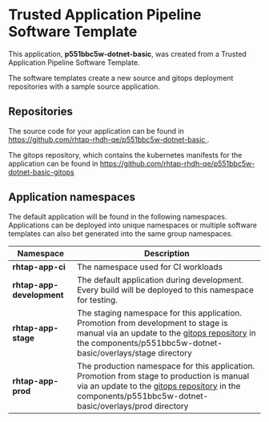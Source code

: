 # Trusted Application Pipeline Software Template

This application, **p551bbc5w-dotnet-basic**, was created from a Trusted Application Pipeline Software Template.

The software templates create a new source and gitops deployment repositories with a sample source application. 

## Repositories

The source code for your application can be found in [https://github.com/rhtap-rhdh-qe/p551bbc5w-dotnet-basic ](https://github.com/rhtap-rhdh-qe/p551bbc5w-dotnet-basic ).
 
The gitops repository, which contains the kubernetes manifests for the application can be found in 
[https://github.com/rhtap-rhdh-qe/p551bbc5w-dotnet-basic-gitops ](https://github.com/rhtap-rhdh-qe/p551bbc5w-dotnet-basic-gitops ) 

## Application namespaces 

The default application will be found in the following namespaces. Applications can be deployed into unique namespaces or multiple software templates can also bet generated into the same group namespaces.  

|  Namespace   |  Description   |  
| -------- | -------- |
| **rhtap-app-ci** | The namespace used for CI workloads |
| **rhtap-app-development** | The default application during development. Every build will be deployed to this namespace for testing. |
| **rhtap-app-stage** | The staging namespace for this application. Promotion from development to stage is manual via an update to the [gitops repository](https://github.com/rhtap-rhdh-qe/p551bbc5w-dotnet-basic-gitops ) in the components/p551bbc5w-dotnet-basic/overlays/stage directory |
| **rhtap-app-prod** | The production namespace for this application. Promotion from stage to production is manual via an update to the [gitops repository](https://github.com/rhtap-rhdh-qe/p551bbc5w-dotnet-basic-gitops ) in the components/p551bbc5w-dotnet-basic/overlays/prod directory |